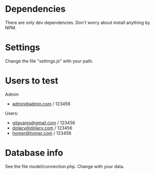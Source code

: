 # Dependencies

There are only dev dependencies. Don't worry about install anything by NPM.

# Settings

Change the file "settings.js" with your path.

# Users to test

Admin: 
- admin@admin.com / 123456

Users:
- gitavares@gmail.com / 123456
- dolacy@dolacy.com / 123456
- homer@homer.com / 123456

# Database info

See the file model/connection.php. Change with your data.

